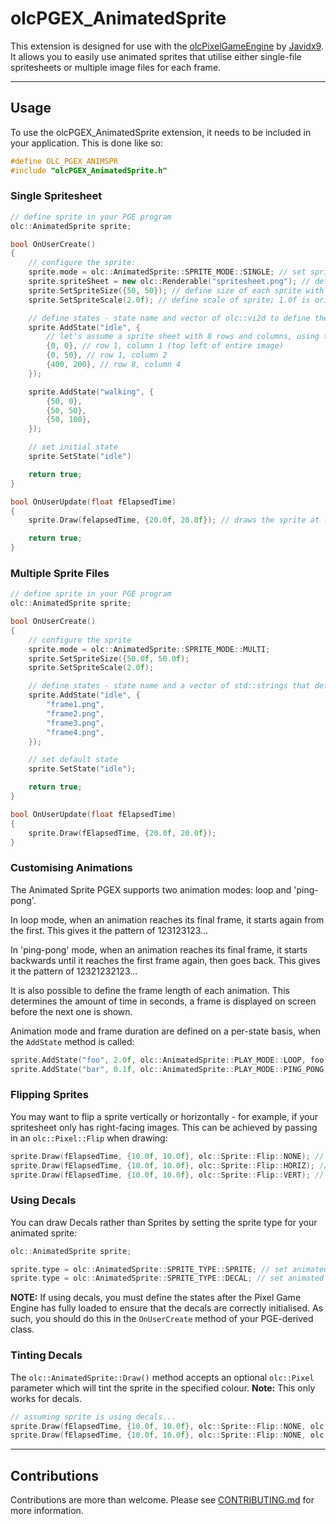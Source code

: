 # olcPGEX_AnimatedSprite

This extension is designed for use with the [olcPixelGameEngine](https://github.com/OneLoneCoder/olcPixelGameEngine) by [Javidx9](https://github.com/OneLoneCoder). It allows you to easily use animated sprites that utilise either single-file spritesheets or multiple image files for each frame.

---

## Usage

To use the olcPGEX_AnimatedSprite extension, it needs to be included in your application. This is done like so:

```cpp
#define OLC_PGEX_ANIMSPR
#include "olcPGEX_AnimatedSprite.h"
```

### Single Spritesheet

```cpp
// define sprite in your PGE program
olc::AnimatedSprite sprite;

bool OnUserCreate()
{
    // configure the sprite:
    sprite.mode = olc::AnimatedSprite::SPRITE_MODE::SINGLE; // set sprite to use a single spritesheet
    sprite.spriteSheet = new olc::Renderable("spritesheet.png"); // define image to use for the spritesheet
    sprite.SetSpriteSize({50, 50}); // define size of each sprite with an olc::vi2d
    sprite.SetSpriteScale(2.0f); // define scale of sprite; 1.0f is original size. Must be above 0 and defaults to 1.0f

    // define states - state name and vector of olc::vi2d to define the top-left position of each frame in the spritesheet
    sprite.AddState("idle", {
        // let's assume a sprite sheet with 8 rows and columns, using the 50x50 sprite size defined above
        {0, 0}, // row 1, column 1 (top left of entire image)
        {0, 50}, // row 1, column 2
        {400, 200}, // row 8, column 4
    });

    sprite.AddState("walking", {
        {50, 0},
        {50, 50},
        {50, 100},
    });

    // set initial state
    sprite.SetState("idle")

    return true;
}

bool OnUserUpdate(float fElapsedTime)
{
    sprite.Draw(felapsedTime, {20.0f, 20.0f}); // draws the sprite at location x:20, y:20 and animates it

    return true;
}
```

### Multiple Sprite Files

```cpp
// define sprite in your PGE program
olc::AnimatedSprite sprite;

bool OnUserCreate()
{
    // configure the sprite
    sprite.mode = olc::AnimatedSprite::SPRITE_MODE::MULTI;
    sprite.SetSpriteSize({50.0f, 50.0f);
    sprite.SetSpriteScale(2.0f);

    // define states - state name and a vector of std::strings that define the location of each image file
    sprite.AddState("idle", {
        "frame1.png",
        "frame2.png",
        "frame3.png",
        "frame4.png",
    });

    // set default state
    sprite.SetState("idle");

    return true;
}

bool OnUserUpdate(float fElapsedTime)
{
    sprite.Draw(fElapsedTime, {20.0f, 20.0f});
}
```

### Customising Animations

The Animated Sprite PGEX supports two animation modes: loop and 'ping-pong'.

In loop mode, when an animation reaches its final frame, it starts again from the first. This gives it the pattern of 123123123...

In 'ping-pong' mode, when an animation reaches its final frame, it starts backwards until it reaches the first frame again, then goes back. This gives it the pattern of 12321232123...

It is also possible to define the frame length of each animation. This determines the amount of time in seconds, a frame is displayed on screen before the next one is shown.

Animation mode and frame duration are defined on a per-state basis, when the `AddState` method is called:

```cpp
sprite.AddState("foo", 2.0f, olc::AnimatedSprite::PLAY_MODE::LOOP, foo); // set each frame to display for two seconds, with the default - loop - play mode
sprite.AddState("bar", 0.1f, olc::AnimatedSprite::PLAY_MODE::PING_PONG, bar); // set play mode to ping pong with default frame duration of 0.1 seconds
```

### Flipping Sprites

You may want to flip a sprite vertically or horizontally - for example, if your spritesheet only has right-facing images. This can be achieved by passing in an `olc::Pixel::Flip` when drawing:

```cpp
sprite.Draw(fElapsedTime, {10.0f, 10.0f}, olc::Sprite::Flip::NONE); // no flip - default
sprite.Draw(fElapsedTime, {10.0f, 10.0f}, olc::Sprite::Flip::HORIZ); // flip sprite horizontally
sprite.Draw(fElapsedTime, {10.0f, 10.0f}, olc::Sprite::Flip::VERT); // flip sprite vertically
```

### Using Decals

You can draw Decals rather than Sprites by setting the sprite type for your animated sprite:

```cpp
olc::AnimatedSprite sprite;

sprite.type = olc::AnimatedSprite::SPRITE_TYPE::SPRITE; // set animated sprite to draw sprites, the default behaviour
sprite.type = olc::AnimatedSprite::SPRITE_TYPE::DECAL; // set animated sprite to draw decals
```

**NOTE:** If using decals, you must define the states after the Pixel Game Engine has fully loaded to ensure that the decals are correctly initialised. As such, you should do this in the `OnUserCreate` method of your PGE-derived class.

### Tinting Decals

The `olc::AnimatedSprite::Draw()` method accepts an optional `olc::Pixel` parameter which will tint the sprite in the specified colour. **Note:** This only works for decals.

```cpp
// assuming sprite is using decals...
sprite.Draw(fElapsedTime, {10.0f, 10.0f}, olc::Sprite::Flip::NONE, olc::WHITE); // draw sprite with default white tinting (no tinting)
sprite.Draw(fElapsedTime, {10.0f, 10.0f}, olc::Sprite::Flip::NONE, olc::CYAN); // draw sprite with cyan tinting
```

---

## Contributions

Contributions are more than welcome. Please see [CONTRIBUTING.md](https://github.com/matt-hayward/olcPGEX_AnimatedSprite/blob/develop/CONTRIBUTING.md) for more information.